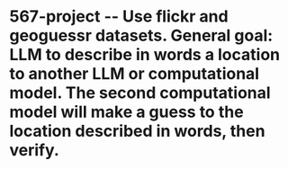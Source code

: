 # 567-project -- Use flickr and geoguessr datasets. General goal: LLM to describe in words a location to another LLM or computational model. The second computational model will make a guess to the location described in words, then verify.
